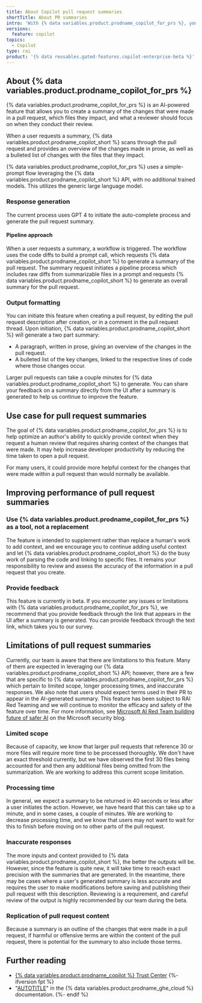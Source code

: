 ```yaml
---
title: About Copilot pull request summaries
shortTitle: About PR summaries
intro: 'With {% data variables.product.prodname_copilot_for_prs %}, you can create an AI-generated description for a pull request.'
versions:
  feature: copilot
topics:
  - Copilot
type: rai
product: '{% data reusables.gated-features.copilot-enterprise-beta %}'
---
```


## About {% data variables.product.prodname_copilot_for_prs %}

{% data variables.product.prodname_copilot_for_prs %} is an AI-powered feature that allows you to create a summary of the changes that were made in a pull request, which files they impact, and what a reviewer should focus on when they conduct their review.

When a user requests a summary, {% data variables.product.prodname_copilot_short %} scans through the pull request and provides an overview of the changes made in prose, as well as a bulleted list of changes with the files that they impact.

{% data variables.product.prodname_copilot_for_prs %} uses a simple-prompt flow leveraging the {% data variables.product.prodname_copilot_short %} API, with no additional trained models. This utilizes the generic large language model.

### Response generation

The current process uses GPT 4 to initiate the auto-complete process and generate the pull request summary.

#### Pipeline approach

When a user requests a summary, a workflow is triggered. The workflow uses the code diffs to build a prompt call, which requests {% data variables.product.prodname_copilot_short %} to generate a summary of the pull request. The summary request initiates a pipeline process which includes raw diffs from summarizable files in a prompt and requests {% data variables.product.prodname_copilot_short %} to generate an overall summary for the pull request.

### Output formatting

You can initiate this feature when creating a pull request, by editing the pull request description after creation, or in a comment in the pull request thread. Upon initiation, {% data variables.product.prodname_copilot_short %} will generate a two part summary:

- A paragraph, written in prose, giving an overview of the changes in the pull request.
- A bulleted list of the key changes, linked to the respective lines of code where those changes occur.

Larger pull requests can take a couple minutes for {% data variables.product.prodname_copilot_short %} to generate. You can share your feedback on a summary directly from the UI after a summary is generated to help us continue to improve the feature.

## Use case for pull request summaries

The goal of {% data variables.product.prodname_copilot_for_prs %} is to help optimize an author's ability to quickly provide context when they request a human review that requires sharing context of the changes that were made. It may help increase developer productivity by reducing the time taken to open a pull request.

For many users, it could provide more helpful context for the changes that were made within a pull request than would normally be available.

## Improving performance of pull request summaries

### Use {% data variables.product.prodname_copilot_for_prs %} as a tool, not a replacement

The feature is intended to supplement rather than replace a human's work to add context, and we encourage you to continue adding useful context and let {% data variables.product.prodname_copilot_short %} do the busy work of parsing the code and linking to specific files. It remains your responsibility to review and assess the accuracy of the information in a pull request that you create.

### Provide feedback

This feature is currently in beta. If you encounter any issues or limitations with {% data variables.product.prodname_copilot_for_prs %}, we recommend that you provide feedback through the link that appears in the UI after a summary is generated. You can provide feedback through the text link, which takes you to our survey.

## Limitations of pull request summaries

Currently, our team is aware that there are limitations to this feature. Many of them are expected in leveraging our {% data variables.product.prodname_copilot_short %} API; however, there are a few that are specific to {% data variables.product.prodname_copilot_for_prs %} which pertain to limited scope, longer processing times, and inaccurate responses. We also note that users should expect terms used in their PR to appear in the AI-generated summary. This feature has been subject to RAI Red Teaming and we will continue to monitor the efficacy and safety of the feature over time. For more information, see [Microsoft AI Red Team building future of safer AI](https://www.microsoft.com/en-us/security/blog/2023/08/07/microsoft-ai-red-team-building-future-of-safer-ai/) on the Microsoft security blog.

### Limited scope

Because of capacity, we know that larger pull requests that reference 30 or more files will require more time to be processed thoroughly. We don't have an exact threshold currently, but we have observed the first 30 files being accounted for and then any additional files being omitted from the summarization. We are working to address this current scope limitation.

### Processing time

In general, we expect a summary to be returned in 40 seconds or less after a user initiates the action. However, we have heard that this can take up to a minute, and in some cases, a couple of minutes. We are working to decrease processing time, and we know that users may not want to wait for this to finish before moving on to other parts of the pull request.

### Inaccurate responses

The more inputs and context provided to {% data variables.product.prodname_copilot_short %}, the better the outputs will be. However, since the feature is quite new, it will take time to reach exact precision with the summaries that are generated. In the meantime, there may be cases where a user's generated summary is less accurate and requires the user to make modifications before saving and publishing their pull request with this description. Reviewing is a requirement, and careful review of the output is highly recommended by our team during the beta.

### Replication of pull request content

Because a summary is an outline of the changes that were made in a pull request, if harmful or offensive terms are within the content of the pull request, there is potential for the summary to also include those terms.

## Further reading

- [{% data variables.product.prodname_copilot %} Trust Center](https://resources.github.com/copilot-trust-center/)
{%- ifversion fpt %}
- "[AUTOTITLE](/copilot/github-copilot-enterprise/copilot-pull-request-summaries/creating-a-pull-request-summary-with-github-copilot)" in the {% data variables.product.prodname_ghe_cloud %} documentation.
{%- endif %}
